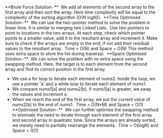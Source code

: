 **Brute Force Solution - **
​
We add all elements of the second array to the first array and then sort the array. Here time complexity will be equal to the complexity of the sorting algorithm (O(N logN)).
​
**Time Optimised Solution - **
​
We can use the two-pointer method to solve the problem in linear time. It is similar to merging two Linked Lists.
​
Use two pointers to point to locations in the two arrays. At each step, check which pointer points to a smaller value, add it to the resultant array and increment it.
Make sure to check if the arrays are empty in the end, if not add their residual values to the resultant array.
​
Time = O(N) and Space = O(N)
This method uses extra space to store the list during traversal.
​
**Space Optimised Solution - **
​
We can solve the problem with no extra space using the swapping method.
Here, the target is to each element from the second array and find its correct position in the first array.
​
* We use a for loop to iterate each element of nums2. Inside the loop, we use a pointer 'a' and a while loop to iterate each element of nums1.
* We compare nums1[a] and nums2[b]. If nums1[a] is greater, we swap the values and increment a.
* When we reach the end of the first array, we put the current value of nums2[b] to the end of nums1.
​
Time = O(N*M) and Space = O(1)
​
**Optimised Solution - **
​
We can further optimise the swapping method to eliminate the need to iterate through each element of the first array and second array in quadratic time. Since the arrays are already sorted, we merely need to partially rearrange the elements.
​
Time = O(logN) and Space = O(1)
